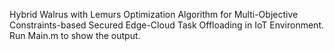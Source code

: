 Hybrid Walrus with Lemurs Optimization Algorithm for Multi-Objective Constraints-based Secured Edge-Cloud Task Offloading in IoT Environment.
Run Main.m to show the output.
